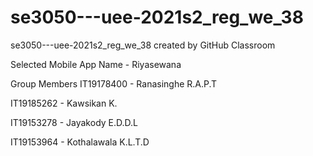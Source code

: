 # se3050---uee-2021s2_reg_we_38
se3050---uee-2021s2_reg_we_38 created by GitHub Classroom

Selected Mobile App Name - Riyasewana

Group Members 
IT19178400 - Ranasinghe R.A.P.T

IT19185262 - Kawsikan K.

IT19153278 - Jayakody E.D.D.L

IT19153964 - Kothalawala K.L.T.D
